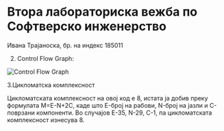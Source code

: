 # Втора лабораториска вежба по Софтверско инженерство
Ивана Трајаноска, бр. на индекс 185011


2. Control Flow Graph:


![Control Flow Graph](https://user-images.githubusercontent.com/102869533/171750288-48dfcd04-bf41-4f6f-8936-24c9e22504e0.png)

3.Цикломатска комплексност


Цикломатската комплексност на овој код е 8, истата ја добив преку формулата M=E-N+2C, каде што E-број на рабови, N-број на јазли и C- поврзани компоненти. Во случајoв Е-35, N-29, C-1, па цикломатската комплексност изнесува 8.
